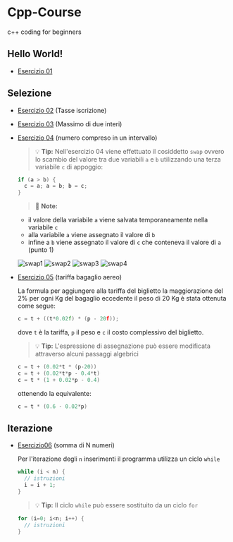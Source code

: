 # Cpp-Course
c++ coding for beginners

## Hello World!
- [Esercizio 01](https://github.com/scatanese/Cpp-Course/tree/main/Esercizio01)
## Selezione
- [Esercizio 02](https://github.com/scatanese/Cpp-Course/tree/main/Esercizio02) (Tasse iscrizione)
- [Esercizio 03](https://github.com/scatanese/Cpp-Course/tree/main/Esercizio03) (Massimo di due interi)
- [Esercizio 04](https://github.com/scatanese/Cpp-Course/tree/main/Esercizio04) (numero compreso in un intervallo)

  > :bulb: **Tip:** Nell'esercizio 04 viene effettuato il cosiddetto `swap` ovvero lo scambio del valore tra due variabili `a` e `b` utilizzando una terza variabile `c` di appoggio:
  ```cpp
  if (a > b) {
    c = a; a = b; b = c;
  }
  ```
  > :memo: **Note:**
    - il valore della variabile `a` viene salvata temporaneamente nella variabile `c`
    - alla variabile `a` viene assegnato il valore di `b`
    - infine a `b` viene assegnato il valore di `c` che conteneva il valore di `a` (punto 1)
  
  ![swap1](https://github.com/scatanese/Cpp-Course/assets/3177485/b6f8bfa7-de9c-4335-8e99-a9497e590e79)
  ![swap2](https://github.com/scatanese/Cpp-Course/assets/3177485/6a16c5af-db26-4615-b567-ef978cdc95de)
  ![swap3](https://github.com/scatanese/Cpp-Course/assets/3177485/69e0a034-47d0-4eea-a741-a9bb267da714)
  ![swap4](https://github.com/scatanese/Cpp-Course/assets/3177485/ead55369-eb5f-416c-9f93-a7aefead1257)

- [Esercizio 05](https://github.com/scatanese/Cpp-Course/tree/main/Esercizio05) (tariffa bagaglio aereo)

  La formula per aggiungere alla tariffa del biglietto la maggiorazione del 2% per ogni Kg del bagaglio
  eccedente il peso di 20 Kg è stata ottenuta come segue: 
  ```cpp
  c = t + ((t*0.02f) * (p - 20f));
  ```
  dove `t` è la tariffa, `p` il peso e `c` il costo complessivo del biglietto.

  > :bulb: **Tip:** L'espressione di assegnazione può essere modificata attraverso alcuni passaggi algebrici 
  ```cpp
  c = t + (0.02*t * (p-20))
  c = t + (0.02*t*p - 0.4*t)
  c = t * (1 + 0.02*p - 0.4)
  ```
  ottenendo la equivalente:
  ```cpp
  c = t * (0.6 - 0.02*p)
  ```
## Iterazione
- [Esercizio06](https://github.com/scatanese/Cpp-Course/tree/main/Esercizio06) (somma di N numeri)

  Per l'iterazione degli `n` inserimenti il programma utilizza un ciclo `while`
  ```cpp
  while (i < n) {
    // istruzioni
    i = i + 1;
  }
  ```
  > :bulb: **Tip:**
  > Il ciclo `while` può essere sostituito da un ciclo `for`
  ```cpp
  for (i=0; i<n; i++) {
    // istruzioni
  }
  ```
